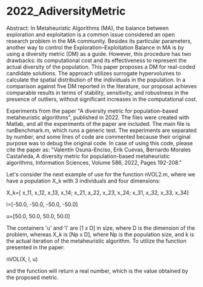 # 2022_AdiversityMetric
Abstract: In Metaheuristic Algorithms (MA), the balance between exploration and exploitation is a common issue considered an open research problem in the MA community. Besides its particular parameters, another way to control the Exploration–Exploitation Balance in MA is by using a diversity metric (DM) as a guide. However, this procedure has two drawbacks: its computational cost and its effectiveness to represent the actual diversity of the population. This paper proposes a DM for real-coded candidate solutions. The approach utilizes surrogate hypervolumes to calculate the spatial distribution of the individuals in the population. In a comparison against five DM reported in the literature, our proposal achieves comparable results in terms of stability, sensitivity, and robustness in the presence of outliers, without significant increases in the computational cost.

Experiments from the paper "A diversity metric for population-based metaheuristic algorithms", published in 2022.
The files were created with Matlab, and all the experiments of the paper are included. The main file is runBenchmark.m, which runs a generic test. 
The experiments are separated by number, and some lines of code are commented because their original purpose was to debug the original code. 
In case of using this code, please cite the paper as:
"Valentín Osuna-Enciso, Erik Cuevas, Bernardo Morales Castañeda, A diversity metric for population-based metaheuristic algorithms, Information Sciences, Volume 586, 2022, Pages 192-208."

Let's consider the next example of use for the function nVOL2.m, where we have a population X_k with 3 individuals and four dimensions:

X_k=[   x_11, x_12, x_13, x_14;
      x_21, x_22, x_23, x_24;
      x_31, x_32, x_33, x_34]
      
l=[-50.0, -50.0, -50.0, -50.0]

u=[50.0, 50.0, 50.0, 50.0]

The containers 'u' and 'l' are [1 x D] in size, where D is the dimension of the problem, whereas X_k is [Np x D], where Np is the population size, and k is the actual iteration of the metaheuristic algorithm. To utilize the function presented in the paper:

nVOL(X, l, u)

and the function will return a real number, which is the value obtained by the proposed metric.
